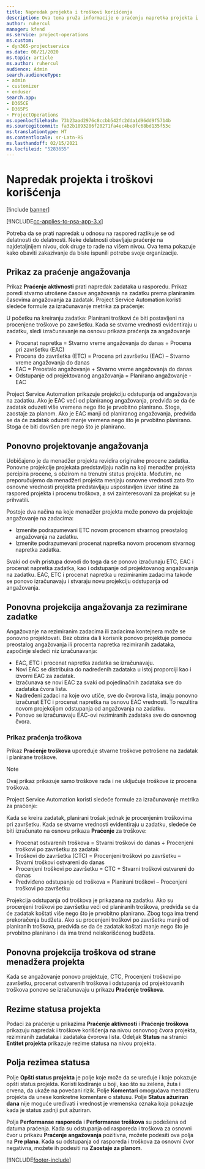 ```yaml
---
title: Napredak projekta i troškovi korišćenja
description: Ova tema pruža informacije o praćenju napretka projekta i troškova korišćenja.
author: ruhercul
manager: kfend
ms.service: project-operations
ms.custom:
- dyn365-projectservice
ms.date: 08/21/2020
ms.topic: article
ms.author: ruhercul
audience: Admin
search.audienceType:
- admin
- customizer
- enduser
search.app:
- D365CE
- D365PS
- ProjectOperations
ms.openlocfilehash: 73b23aad2976c8ccbb542fc2dda1d96dd9f5714b
ms.sourcegitcommit: fa32b1893286f20271fa4ec4be8fc68bd135f53c
ms.translationtype: HT
ms.contentlocale: sr-Latn-RS
ms.lasthandoff: 02/15/2021
ms.locfileid: "5283655"
---
```

# <a name="project-progress-and-cost-consumption"></a>Napredak projekta i troškovi korišćenja

[!include [banner](../includes/psa-now-project-operations.md)]

[!INCLUDE[cc-applies-to-psa-app-3.x](../includes/cc-applies-to-psa-app-3x.md)]

Potreba da se prati napredak u odnosu na raspored razlikuje se od delatnosti do delatnosti. Neke delatnosti obavljaju praćenje na najdetaljnijem nivou, dok druge to rade na višem nivou. Ova tema pokazuje kako obaviti zakazivanje da biste ispunili potrebe svoje organizacije.

## <a name="effort-tracking-view"></a>Prikaz za praćenje angažovanja

Prikaz **Praćenje aktivnosti** prati napredak zadataka u rasporedu. Prikaz poredi stvarno utrošene časove angažovanja na zadatku prema planiranim časovima angažovanja za zadatak. Project Service Automation koristi sledeće formule za izračunavanje metrika za praćenje:

U početku na kreiranju zadatka: Planirani troškovi će biti postavljeni na procenjene troškove po završetku. Kada se stvarne vrednosti evidentiraju u zadatku, sledi izračunavanje na osnovu prikaza praćenja za angažovanje

- Procenat napretka = Stvarno vreme angažovanja do danas ÷ Procena pri završetku (EAC) 
- Procena do završetka (ETC) = Procena pri završetku (EAC) – Stvarno vreme angažovanja do danas 
- EAC = Preostalo angažovanje + Stvarno vreme angažovanja do danas 
- Odstupanje od projektovanog angažovanja = Planirano angažovanje - EAC

Project Service Automation prikazuje projekciju odstupanja od angažovanja na zadatku. Ako je EAC veći od planiranog angažovanja, predviđa se da će zadatak oduzeti više vremena nego što je prvobitno planirano. Stoga, zaostaje za planom. Ako je EAC manji od planiranog angažovanja, predviđa se da će zadatak oduzeti manje vremena nego što je prvobitno planirano. Stoga će biti dovršen pre nego što je planirano.

## <a name="reprojecting-effort"></a>Ponovno projektovanje angažovanja

Uobičajeno je da menadžer projekta revidira originalne procene zadatka. Ponovne projekcije projekata predstavljaju način na koji menadžer projekta percipira procene, s obzirom na trenutni status projekta. Međutim, ne preporučujemo da menadžeri projekta menjaju osnovne vrednosti zato što osnovne vrednosti projekta predstavljaju uspostavljen izvor istine za raspored projekta i procenu troškova, a svi zainteresovani za projekat su je prihvatili.

Postoje dva načina na koje menadžer projekta može ponovo da projektuje angažovanje na zadacima:

- Izmenite podrazumevani ETC novom procenom stvarnog preostalog angažovanja na zadatku. 
- Izmenite podrazumevani procenat napretka novom procenom stvarnog napretka zadatka.

Svaki od ovih pristupa dovodi do toga da se ponovo izračunaju ETC, EAC i procenat napretka zadatka, kao i odstupanje od projektovanog angažovanja na zadatku. EAC, ETC i procenat napretka u rezimiranim zadacima takođe se ponovo izračunavaju i stvaraju novu projekciju odstupanja od angažovanja.

## <a name="reprojection-of-effort-on-summary-tasks"></a>Ponovna projekcija angažovanja za rezimirane zadatke

Angažovanje na rezimiranim zadacima ili zadacima kontejnera može se ponovno projektovati. Bez obzira da li korisnik ponovo projektuje pomoću preostalog angažovanja ili procenta napretka rezimiranih zadataka, započinje sledeći niz izračunavanja:

- EAC, ETC i procenat napretka zadatka se izračunavaju.
- Novi EAC se distribuira do nadređenih zadataka u istoj proporciji kao i izvorni EAC za zadatak.
- Izračunava se novi EAC za svaki od pojedinačnih zadataka sve do zadataka čvora lista. 
- Nadređeni zadaci na koje ovo utiče, sve do čvorova lista, imaju ponovno izračunat ETC i procenat napretka na osnovu EAC vrednosti. To rezultira novom projekcijom odstupanja od angažovanja na zadatku. 
- Ponovo se izračunavaju EAC-ovi rezimiranih zadataka sve do osnovnog čvora.

### <a name="cost-tracking-view"></a>Prikaz praćenja troškova 

Prikaz **Praćenje troškova** upoređuje stvarne troškove potrošene na zadatak i planirane troškove. 

> [!NOTE]
> Ovaj prikaz prikazuje samo troškove rada i ne uključuje troškove iz procena troškova. 

Project Service Automation koristi sledeće formule za izračunavanje metrika za praćenje:

Kada se kreira zadatak, planirani trošak jednak je procenjenim troškovima pri završetku. Kada se stvarne vrednosti evidentiraju u zadatku, sledeće će biti izračunato na osnovu prikaza **Praćenje** za troškove:

 - Procenat ostvarenih troškova = Stvarni troškovi do danas ÷ Procenjeni troškovi po završetku za zadatak
 - Troškovi do završetka (CTC) = Procenjeni troškovi po završetku – Stvarni troškovi ostvareni do danas
 - Procenjeni troškovi po završetku = CTC + Stvarni troškovi ostvareni do danas
 - Predviđeno odstupanje od troškova = Planirani troškovi – Procenjeni troškovi po završetku

Projekcija odstupanja od troškova je prikazana na zadatku. Ako su procenjeni troškovi po završetku veći od planiranih troškova, predviđa se da će zadatak koštati više nego što je prvobitno planirano. Zbog toga ima trend prekoračenja budžeta. Ako su procenjeni troškovi po završetku manji od planiranih troškova, predviđa se da će zadatak koštati manje nego što je prvobitno planirano i da ima trend neiskorišćenog budžeta.

## <a name="project-managers-reprojection-of-cost"></a>Ponovna projekcija troškova od strane menadžera projekta

Kada se angažovanje ponovo projektuje, CTC, Procenjeni troškovi po završetku, procenat ostvarenih troškova i odstupanja od projektovanih troškova ponovo se izračunavaju u prikazu **Praćenje troškova**.

## <a name="project-status-summary"></a>Rezime statusa projekta

Podaci za praćenje u prikazima **Praćenje aktivnosti** i **Praćenje troškova** prikazuju napredak i troškove korišćenja na nivou osnovnog čvora projekta, rezimiranih zadataka i zadataka čvorova lista. Odeljak **Status** na stranici **Entitet projekta** prikazuje rezime statusa na nivou projekta.

## <a name="status-summary-fields"></a>Polja rezimea statusa

Polje **Opšti status projekta** je polje koje može da se uređuje i koje pokazuje opšti status projekta. Koristi kodiranje u boji, kao što su zelena, žuta i crvena, da ukaže na povećani rizik. Polje **Komentari** omogućava menadžeru projekta da unese konkretne komentare o statusu. Polje **Status ažuriran dana** nije moguće uređivati i vrednost je vremenska oznaka koja pokazuje kada je status zadnji put ažuriran.

Polja **Performanse rasporeda** i **Performanse troškova** su podešena od datuma praćenja. Kada su odstupanja od rasporeda i troškova za osnovni čvor u prikazu **Praćenje angažovanja** pozitivna, možete podesiti ova polja na **Pre plana**. Kada su odstupanja od rasporeda i troškova za osnovni čvor negativna, možete ih podesiti na **Zaostaje za planom**.


[!INCLUDE[footer-include](../includes/footer-banner.md)]